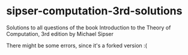 # sipser-computation-3rd-solutions

Solutions to all questions of the book Introduction to the Theory of Computation, 3rd edition by Michael Sipser

There might be some errors, since it's a forked version :(
